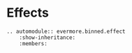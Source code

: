# Effects

```{eval-rst}
.. automodule:: evermore.binned.effect
    :show-inheritance:
    :members:
```
